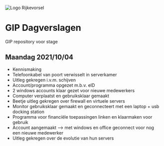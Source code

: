 ![Logo Rijkevorsel](https://rijkevorsel.n-va.be/sites/afdelingen.n-va.be/files/images/n-va-rijkevorsel/logogroot.jpg)
# GIP Dagverslagen
GIP repository voor stage

## Maandag 2021/10/04<br/>
 * Kennismaking
 * Telefoonkabel van poort verwisselt in serverkamer
 * Uitleg gekregen i.v.m. schijven
 * Account/programma opgezet m.b.v. eID
 * 2 windows accounts klaar gezet voor nieuwe medewerkers
 * Computer verplaatst en gebruiksklaar gemaakt
 * Beetje uitleg gekregen over firewall en virtuele servers
 * Monitor gebruiksklaar gemaakt en geconnecteert met een laptop + usb docking station
 * Programma voor financiële toepassingen linken en klaarmaken voor gebruik
 * Account aangemaakt --> met windows en office geconnect voor nog een nieuwe medewerker
 * Uitleg gekregen over de evolutie van hun servers
